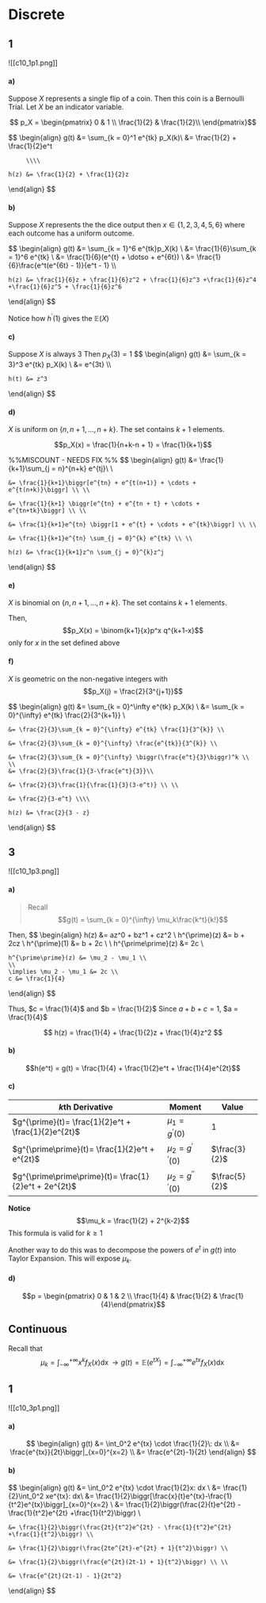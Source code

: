 # Discrete
## 1
![[c10_1p1.png]]
#### a)
Suppose $X$ represents a single flip of a coin. Then this coin is a Bernoulli Trial. Let $X$ be an indicator variable. 

$$
p_X = \begin{pmatrix}  
	0 & 1 \\ 
	\frac{1}{2} & \frac{1}{2}\\ 
	\end{pmatrix}$$

$$
\begin{align}
	g(t) &= \sum_{k = 0}^1 e^{tk} p_X(k)\\
		 &= \frac{1}{2} + \frac{1}{2}e^t
		 
		 \\\\
		 
	h(z) &= \frac{1}{2} + \frac{1}{2}z
\end{align}
$$

#### b)
Suppose $X$ represents the the dice output then $x\in\{1, 2, 3, 4, 5, 6\}$ where each outcome has a uniform outcome. 

$$
\begin{align}
	g(t) &= \sum_{k = 1}^6 e^{tk}p_X(k) \\
		 &= \frac{1}{6}\sum_{k = 1}^6 e^{tk} \\
		 &= \frac{1}{6}(e^{t} + \dotso + e^{6t}) \\
		 &= \frac{1}{6}\frac{e^t(e^{6t} - 1)}{e^t - 1} \\\\
		 
	h(z) &= \frac{1}{6}z + \frac{1}{6}z^2 + \frac{1}{6}z^3 +\frac{1}{6}z^4 +\frac{1}{6}z^5 + \frac{1}{6}z^6	 
\end{align}
$$

Notice how $h^\prime(1)$ gives the $\mathbb{E}(X)$

#### c)
Suppose $X$ is always $3$
Then $p_X(3) = 1$
$$
\begin{align}
	g(t) &= \sum_{k = 3}^3 e^{tk} p_X(k) \\
		 &=	e^{3t}
		 \\\\
		 
	h(t) &= z^3
\end{align}
$$

#### d)
$X$ is uniform on $\{n, n+1, \dotso, n+k\}$. The set contains $k+1$ elements. 

$$p_X(x) = \frac{1}{n+k-n + 1} = \frac{1}{k+1}$$


%%MISCOUNT - NEEDS FIX %%
$$
\begin{align}
	g(t) &= \frac{1}{k+1}\sum_{j = n}^{n+k} e^{tj}\\ \\
	
	&= \frac{1}{k+1}\biggr[e^{tn} + e^{t(n+1)} + \cdots + e^{t(n+k)}\biggr] \\ \\
	
	&= \frac{1}{k+1} \biggr[e^{tn} + e^{tn + t} + \cdots + e^{tn+tk}\biggr] \\ \\
	
	&= \frac{1}{k+1}e^{tn} \biggr[1 + e^{t} + \cdots + e^{tk}\biggr] \\ \\
	
	&= \frac{1}{k+1}e^{tn} \sum_{j = 0}^{k} e^{tk} \\ \\
	
	h(z) &= \frac{1}{k+1}z^n \sum_{j = 0}^{k}z^j
		
\end{align}
$$

#### e)
$X$ is binomial on $\{n, n+1, \dotso, n+k\}$. The set contains $k+1$ elements. 

Then, $$p_X(x) = \binom{k+1}{x}p^x q^{k+1-x}$$
only for $x$ in the set defined above

<!-- Unfinished -->

#### f)
$X$ is geometric on the non-negative integers with $$p_X(j) = \frac{2}{3^{j+1}}$$


$$
\begin{align}
	g(t) &= \sum_{k = 0}^\infty e^{tk} p_X(k) \\
	&= \sum_{k = 0}^{\infty} e^{tk} \frac{2}{3^{k+1}} \\
		
	&= \frac{2}{3}\sum_{k = 0}^{\infty} e^{tk} \frac{1}{3^{k}} \\
	
	&= \frac{2}{3}\sum_{k = 0}^{\infty} \frac{e^{tk}}{3^{k}} \\
	
	&= \frac{2}{3}\sum_{k = 0}^{\infty} \biggr(\frac{e^t}{3}\biggr)^k \\
	\\
	&= \frac{2}{3}\frac{1}{3-\frac{e^t}{3}}\\
	
	&= \frac{2}{3}\frac{1}{\frac{1}{3}(3-e^t)} \\ \\
	
	&= \frac{2}{3-e^t} \\\\
	
	h(z) &= \frac{2}{3 - z}
\end{align}
$$

## 3
![[c10_1p3.png]]
#### a)
> Recall $$g(t) = \sum_{k = 0}^{\infty} \mu_k\frac{k^t}{k!}$$

Then, 
$$
\begin{align}
	h(z) &=  az^0 + bz^1 + cz^2 \\
	h^{\prime}(z) &= b + 2cz \\
	h^{\prime}(1) &= b + 2c \\ \\
	h^{\prime\prime}(z) &= 2c \\
	
	h^{\prime\prime}(z) &= \mu_2 - \mu_1 \\
	\\
	\implies \mu_2 - \mu_1 &= 2c \\ 
	c &= \frac{1}{4}
	
	

\end{align}
$$

Thus, $c = \frac{1}{4}$ and $b = \frac{1}{2}$
Since $a+b+c = 1$, $a = \frac{1}{4}$

$$
h(z) = \frac{1}{4} + \frac{1}{2}z + \frac{1}{4}z^2
$$

#### b)
$$h(e^t) = g(t) = \frac{1}{4} + \frac{1}{2}e^t + \frac{1}{4}e^{2t}$$

#### c)
| $k$th Derivative                                      | Moment                              | Value         |
| ----------------------------------------------------- | ----------------------------------- | ------------- |
| $g^{\prime}(t)= \frac{1}{2}e^t + \frac{1}{2}e^{2t}$   | $\mu_1 = g^{\prime}(0)$             | 1             |
| $g^{\prime\prime}(t)= \frac{1}{2}e^t + e^{2t}$        | $\mu_2 = g^{\prime\prime}(0)$       | $\frac{3}{2}$ |
| $g^{\prime\prime\prime}(t)= \frac{1}{2}e^t + 2e^{2t}$ | $\mu_2 = g^{\prime\prime\prime}(0)$ | $\frac{5}{2}$ |

**Notice** $$\mu_k = \frac{1}{2} + 2^{k-2}$$
This formula is valid for $k\geq1$

Another way to do this was to decompose the powers of $e^t$ in $g(t)$ into Taylor Expansion. This will expose $\mu_k$. 
#### d)
$$p = \begin{pmatrix} 0 & 1 & 2 \\ \frac{1}{4} & \frac{1}{2} & \frac{1}{4}\end{pmatrix}$$


## Continuous 
Recall that 
$$
\mu_k = \int_{-\infty}^{+\infty} x^k f_X(x) \mathop{dx} \to g(t) = \mathbb{E}(e^{tX}) = \int_{-\infty}^{+\infty} e^{tx} f_X(x) \mathop{dx} 
$$
## 1
![[c10_3p1.png]]
#### a)
$$
\begin{align}
	g(t) &= \int_0^2 e^{tx} \cdot \frac{1}{2}\: dx  \\
	&= \frac{e^{tx}}{2t}\biggr|_{x=0}^{x=2} \\
	&= \frac{e^{2t}-1}{2t}
\end{align}
$$

#### b)
$$
\begin{align}
	g(t) &= \int_0^2 e^{tx} \cdot \frac{1}{2}x\: dx  \\
	&= \frac{1}{2}\int_0^2 xe^{tx}\: dx\\
	&= \frac{1}{2}\biggr[\frac{x}{t}e^{tx}-\frac{1}{t^2}e^{tx}\biggr]_{x=0}^{x=2} \\
	&= \frac{1}{2}\biggr(\frac{2}{t}e^{2t} - \frac{1}{t^2}e^{2t} +\frac{1}{t^2}\biggr) \\

	&= \frac{1}{2}\biggr(\frac{2t}{t^2}e^{2t} - \frac{1}{t^2}e^{2t} +\frac{1}{t^2}\biggr) \\
	
	&= \frac{1}{2}\biggr(\frac{2te^{2t}-e^{2t} + 1}{t^2}\biggr) \\
	
	&= \frac{1}{2}\biggr(\frac{e^{2t}(2t-1) + 1}{t^2}\biggr) \\ \\
	
	&= \frac{e^{2t}(2t-1) - 1}{2t^2}
\end{align}
$$

